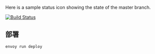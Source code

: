 Here is a sample status icon showing the state of the master branch.

[![Build Status](https://travis-ci.com/hank789/intervapp?branch=master)](https://travis-ci.com/hank789/intervapp)

## 部署
`envoy run deploy`